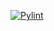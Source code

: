 [![Pylint](https://github.com/Ewa581/Kalkulator/actions/workflows/pylint.yml/badge.svg)](https://github.com/Ewa581/Kalkulator/actions/workflows/pylint.yml)
